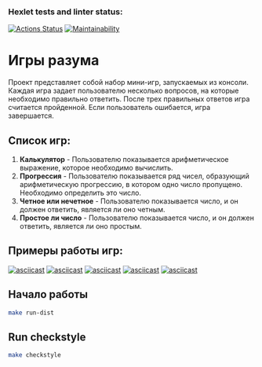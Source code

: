 ### Hexlet tests and linter status:

[![Actions Status](https://github.com/theYo88/java-project-61/actions/workflows/hexlet-check.yml/badge.svg)](https://github.com/theYo88/java-project-61/actions)
[![Maintainability](https://api.codeclimate.com/v1/badges/e6272400e4b4013dbe37/maintainability)](https://codeclimate.com/github/theYo88/java-project-61/maintainability)

# Игры разума

Проект представляет собой набор мини-игр, запускаемых из консоли. Каждая игра задает пользователю несколько вопросов, на которые необходимо правильно ответить. После трех правильных ответов игра считается пройденной. Если пользователь ошибается, игра завершается.

## Список игр:

1. **Калькулятор** - Пользователю показывается арифметическое выражение, которое необходимо вычислить.
2. **Прогрессия** - Пользователю показывается ряд чисел, образующий арифметическую прогрессию, в котором одно число пропущено. Необходимо определить это число.
3. **Четное или нечетное** - Пользователю показывается число, и он должен ответить, является ли оно четным.
4. **Простое ли число** - Пользователю показывается число, и он должен ответить, является ли оно простым.

## Примеры работы игр:

[![asciicast](https://asciinema.org/a/AyTH2RZNlwUcSNa3fxot4m4i6.svg)](https://asciinema.org/a/AyTH2RZNlwUcSNa3fxot4m4i6)
[![asciicast](https://asciinema.org/a/iamfZqXm5lZniaE3uxoSEH4kt.svg)](https://asciinema.org/a/iamfZqXm5lZniaE3uxoSEH4kt)
[![asciicast](https://asciinema.org/a/P3qZ13yW354FyTofOwxPZwoM8.svg)](https://asciinema.org/a/P3qZ13yW354FyTofOwxPZwoM8)
[![asciicast](https://asciinema.org/a/cV7uIiDmL9k4CxMEzDClwjuzP.svg)](https://asciinema.org/a/cV7uIiDmL9k4CxMEzDClwjuzP)
[![asciicast](https://asciinema.org/a/M2hopOyl3JUBNa8075Ita0X1j.svg)](https://asciinema.org/a/M2hopOyl3JUBNa8075Ita0X1j)

## Начало работы

```bash
make run-dist
```

## Run checkstyle

```bash
make checkstyle
```